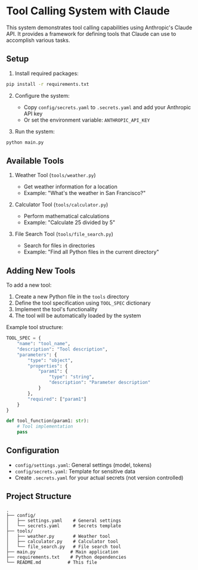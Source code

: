 # Tool Calling System with Claude

This system demonstrates tool calling capabilities using Anthropic's Claude API. It provides a framework for defining tools that Claude can use to accomplish various tasks.

## Setup

1. Install required packages:
```bash
pip install -r requirements.txt
```

2. Configure the system:
   - Copy `config/secrets.yaml` to `.secrets.yaml` and add your Anthropic API key
   - Or set the environment variable: `ANTHROPIC_API_KEY`

3. Run the system:
```bash
python main.py
```

## Available Tools

1. Weather Tool (`tools/weather.py`)
   - Get weather information for a location
   - Example: "What's the weather in San Francisco?"

2. Calculator Tool (`tools/calculator.py`)
   - Perform mathematical calculations
   - Example: "Calculate 25 divided by 5"

3. File Search Tool (`tools/file_search.py`)
   - Search for files in directories
   - Example: "Find all Python files in the current directory"

## Adding New Tools

To add a new tool:

1. Create a new Python file in the `tools` directory
2. Define the tool specification using `TOOL_SPEC` dictionary
3. Implement the tool's functionality
4. The tool will be automatically loaded by the system

Example tool structure:
```python
TOOL_SPEC = {
    "name": "tool_name",
    "description": "Tool description",
    "parameters": {
        "type": "object",
        "properties": {
            "param1": {
                "type": "string",
                "description": "Parameter description"
            }
        },
        "required": ["param1"]
    }
}

def tool_function(param1: str):
    # Tool implementation
    pass
```

## Configuration

- `config/settings.yaml`: General settings (model, tokens)
- `config/secrets.yaml`: Template for sensitive data
- Create `.secrets.yaml` for your actual secrets (not version controlled)

## Project Structure

```
.
├── config/
│   ├── settings.yaml    # General settings
│   └── secrets.yaml     # Secrets template
├── tools/
│   ├── weather.py       # Weather tool
│   ├── calculator.py    # Calculator tool
│   └── file_search.py   # File search tool
├── main.py             # Main application
├── requirements.txt    # Python dependencies
└── README.md          # This file
